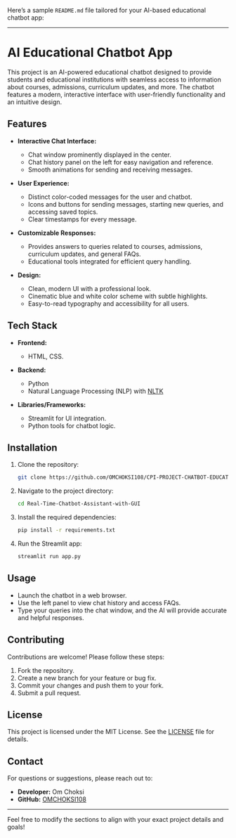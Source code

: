 Here’s a sample `README.md` file tailored for your AI-based educational chatbot app:

---

# AI Educational Chatbot App  

This project is an AI-powered educational chatbot designed to provide students and educational institutions with seamless access to information about courses, admissions, curriculum updates, and more. The chatbot features a modern, interactive interface with user-friendly functionality and an intuitive design.  

## Features  

- **Interactive Chat Interface:**  
  - Chat window prominently displayed in the center.  
  - Chat history panel on the left for easy navigation and reference.  
  - Smooth animations for sending and receiving messages.  

- **User Experience:**  
  - Distinct color-coded messages for the user and chatbot.  
  - Icons and buttons for sending messages, starting new queries, and accessing saved topics.  
  - Clear timestamps for every message.  

- **Customizable Responses:**  
  - Provides answers to queries related to courses, admissions, curriculum updates, and general FAQs.  
  - Educational tools integrated for efficient query handling.  

- **Design:**  
  - Clean, modern UI with a professional look.  
  - Cinematic blue and white color scheme with subtle highlights.  
  - Easy-to-read typography and accessibility for all users.  

## Tech Stack  

- **Frontend:**  
  - HTML, CSS.

- **Backend:**  
  - Python  
  - Natural Language Processing (NLP) with [NLTK](https://www.nltk.org/)  

- **Libraries/Frameworks:**  
  - Streamlit for UI integration.  
  - Python tools for chatbot logic.  

## Installation  

1. Clone the repository:  
   ```bash  
   git clone https://github.com/OMCHOKSI108/CPI-PROJECT-CHATBOT-EDUCATIONAL.git  
   ```  

2. Navigate to the project directory:  
   ```bash  
   cd Real-Time-Chatbot-Assistant-with-GUI  
   ```  

3. Install the required dependencies:  
   ```bash  
   pip install -r requirements.txt  
   ```  

4. Run the Streamlit app:  
   ```bash  
   streamlit run app.py  
   ```  

## Usage  

- Launch the chatbot in a web browser.  
- Use the left panel to view chat history and access FAQs.  
- Type your queries into the chat window, and the AI will provide accurate and helpful responses.  

## Contributing  

Contributions are welcome! Please follow these steps:  
1. Fork the repository.  
2. Create a new branch for your feature or bug fix.  
3. Commit your changes and push them to your fork.  
4. Submit a pull request.  

## License  

This project is licensed under the MIT License. See the [LICENSE](LICENSE) file for details.  

## Contact  

For questions or suggestions, please reach out to:  
- **Developer:** Om Choksi  
- **GitHub:** [OMCHOKSI108](https://github.com/OMCHOKSI108)  

---

Feel free to modify the sections to align with your exact project details and goals!
